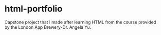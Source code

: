# html-portfolio
Capstone project that I made after learning HTML from the course provided by the London App Brewery-Dr. Angela Yu.
